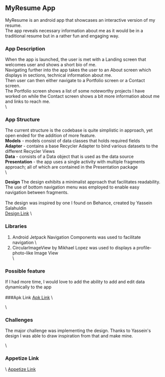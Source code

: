 
## MyResume App
MyResume is an android app that showcases an interactive version of my resume.\
The app reveals necessary information about me as it would be in a traditional resume but in a rather fun and engaging way.

### App Description
When the app is launched, the user is met with a Landing screen that welcomes user and shows a short bio of me. \
Navigating further into the app takes the user to an About screen which displays in sections, technical information about me. \
Then user can then either navigate to a Portfolio screen or a Contact screen. \
The Portfolio screen shows a list of some noteworthy projects I have worked on while the Contact screen shows a bit more information about me and links to reach me. \
\
### App Structure 
The current structure is the codebase is quite simplistic in approach, yet open ended for the addition of more feature. \
**Models** - models consist of data classes that holds required fields \
**Adapter** - contains a base Recycler Adapter to bind various datasets to the different Recycler Views \
**Data** - consists of a Data object that is used as the data source \
**Presentation** - the app uses a single activity with multiple fragments approach; all of which are contained in the Presentation package \
\

**Design**
The design exhibits a minimalist approach that facilitates readability. The use of bottom navigation menu was employed to enable easy navigation between fragments. \
\
The design was inspired by one I found on Behance, created by Yassein Salahuldin \
[Design Link](https://www.behance.net/gallery/150836705/SIMPLE-RESUME-APP-UIUX?tracking_source=search_projects%7Cresume+app) \



 ### Libraries
1. Android Jetpack Navigation Components was used to facilitate navigation \
2. CircularImageView by Mikhael Lopez was used to displays a profile-photo-like Image View \
\
### Possible feature
If I had more time, I would love to add the ability to add and edit data dynamically to the app \
\
###Apk Link
[Apk Link](https://drive.google.com/file/d/1FOh18_QrOD-msPoSVM4EimNa1oJQ9JKa/view?usp=sharing) \

\
### Challenges
The major challenge was implementing the design. Thanks to Yassein's design I was able to draw inspiration from that and make mine.

\
### Appetize Link
\ [Appetize Link](https://appetize.io/app/xm4gbfsldknepwjgldepbmbvv4)

